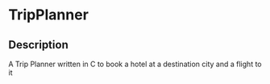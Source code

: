 # TripPlanner
## Description
A Trip Planner written in C to book a hotel at a destination city and a flight to it
